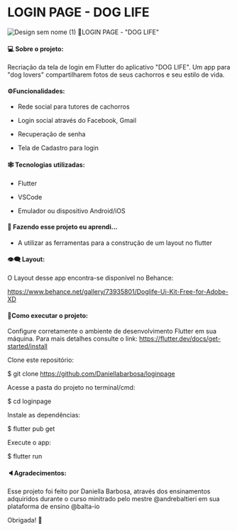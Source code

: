 
# LOGIN PAGE - DOG LIFE

![Design sem nome (1)](https://user-images.githubusercontent.com/74657202/128279236-6481ffc5-8200-4a4e-954d-f35d2034f08d.png)
🐶LOGIN PAGE - "DOG LIFE"

<h4>💻 Sobre o projeto:</h4>

Recriação da tela de login em Flutter do aplicativo "DOG LIFE". Um app para "dog lovers" compartilharem fotos de seus cachorros e seu estilo de vida.



<h4>⚙️Funcionalidades: </h4>

- Rede social para tutores de cachorros

- Login social através do Facebook, Gmail 
 
- Recuperação de senha

- Tela de Cadastro para login


<h4> 🕸️ Tecnologias utilizadas: </h4>

- Flutter
 
- VSCode
 
- Emulador ou dispositivo Android/iOS

<h4> 🦾 Fazendo esse projeto eu aprendi...</h4>

- A utilizar as ferramentas para a construção de um layout no flutter
 
  
<h4>👁️‍🗨️ Layout:</h4>
O Layout desse app encontra-se disponível no Behance:

https://www.behance.net/gallery/73935801/Doglife-Ui-Kit-Free-for-Adobe-XD




<h4>🎲Como executar o projeto:</h4>

Configure corretamente o ambiente de desenvolvimento Flutter em sua máquina. Para mais detalhes consulte o link:
https://flutter.dev/docs/get-started/install


Clone este repositório:

$ git clone https://github.com/Daniellabarbosa/loginpage

Acesse a pasta do projeto no terminal/cmd:

$ cd loginpage

Instale as dependências: 

$ flutter pub get

Execute o app:

$ flutter run



<h4> 🔈Agradecimentos:</h4>

Esse projeto foi feito por Daniella Barbosa, através dos ensinamentos adquiridos durante o curso minitrado pelo mestre @andrebaltieri em sua plataforma de ensino @balta-io 

Obrigada! 🤍
